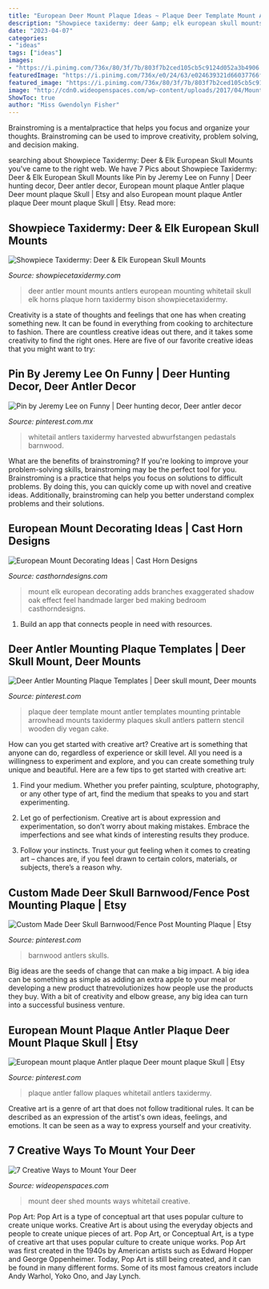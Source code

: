 ```yaml
---
title: "European Deer Mount Plaque Ideas ~ Plaque Deer Template Mount Antler Templates Mounting Printable Arrowhead Mounts Taxidermy Plaques Skull Antlers Pattern Stencil Wooden Diy Vegan Cake"
description: "Showpiece taxidermy: deer &amp; elk european skull mounts"
date: "2023-04-07"
categories:
- "ideas"
tags: ["ideas"]
images:
- "https://i.pinimg.com/736x/80/3f/7b/803f7b2ced105cb5c9124d052a3b4906.jpg"
featuredImage: "https://i.pinimg.com/736x/e0/24/63/e024639321d66037766f1d3f7c550452.jpg"
featured_image: "https://i.pinimg.com/736x/80/3f/7b/803f7b2ced105cb5c9124d052a3b4906.jpg"
image: "http://cdn0.wideopenspaces.com/wp-content/uploads/2017/04/Mount-7.jpg"
ShowToc: true
author: "Miss Gwendolyn Fisher"
---
```



Brainstroming is a mentalpractice that helps you focus and organize your thoughts. Brainstroming can be used to improve creativity, problem solving, and decision making.

	

		
searching about Showpiece Taxidermy: Deer &amp; Elk European Skull Mounts you've came to the right web. We have 7 Pics about Showpiece Taxidermy: Deer &amp; Elk European Skull Mounts like Pin by Jeremy Lee on Funny | Deer hunting decor, Deer antler decor, European mount plaque Antler plaque Deer mount plaque Skull | Etsy and also European mount plaque Antler plaque Deer mount plaque Skull | Etsy. Read more:
		
    
## Showpiece Taxidermy: Deer &amp; Elk European Skull Mounts

<img loading=lazy src="https://www.showpiecetaxidermy.com/wp-content/uploads/2015/08/20120118-whitetail-deer-antler-mount.jpg" onerror="this.onerror=null;this.src='https://tse2.mm.bing.net/th?id=OIP.DOKWdXmw9jU75Ds7oHJ7OAHaJ4&amp;pid=15.1';" alt="Showpiece Taxidermy: Deer &amp; Elk European Skull Mounts">

_Source: showpiecetaxidermy.com_

>deer antler mount mounts antlers european mounting whitetail skull elk horns plaque horn taxidermy bison showpiecetaxidermy. 

	

Creativity is a state of thoughts and feelings that one has when creating something new. It can be found in everything from cooking to architecture to fashion. There are countless creative ideas out there, and it takes some creativity to find the right ones. Here are five of our favorite creative ideas that you might want to try: 

    
## Pin By Jeremy Lee On Funny | Deer Hunting Decor, Deer Antler Decor

<img loading=lazy src="https://i.pinimg.com/originals/8e/1f/fe/8e1ffede54d5485a15f51a1807fe1a90.jpg" onerror="this.onerror=null;this.src='https://tse1.mm.bing.net/th?id=OIP.AvFnZG5H-8EFYQu69qA5vAHaNK&amp;pid=15.1';" alt="Pin by Jeremy Lee on Funny | Deer hunting decor, Deer antler decor">

_Source: pinterest.com.mx_

>whitetail antlers taxidermy harvested abwurfstangen pedastals barnwood. 

	

What are the benefits of brainstroming?
If you're looking to improve your problem-solving skills, brainstroming may be the perfect tool for you. Brainstroming is a practice that helps you focus on solutions to difficult problems. By doing this, you can quickly come up with novel and creative ideas. Additionally, brainstroming can help you better understand complex problems and their solutions.

    
## European Mount Decorating Ideas | Cast Horn Designs

<img loading=lazy src="https://www.casthorndesigns.com/wp-content/uploads/2015/01/bobandkristengaddiswm.jpg" onerror="this.onerror=null;this.src='https://tse3.mm.bing.net/th?id=OIP.Noqyy7Se9F3_TtD8hSsHmgHaJ4&amp;pid=15.1';" alt="European Mount Decorating Ideas | Cast Horn Designs">

_Source: casthorndesigns.com_

>mount elk european decorating adds branches exaggerated shadow oak effect feel handmade larger bed making bedroom casthorndesigns. 

	

1. Build an app that connects people in need with resources.

    
## Deer Antler Mounting Plaque Templates | Deer Skull Mount, Deer Mounts

<img loading=lazy src="https://i.pinimg.com/736x/69/5a/31/695a31d063d65f103875d7cf170a62cd.jpg" onerror="this.onerror=null;this.src='https://tse1.mm.bing.net/th?id=OIP.2WDv3_VVt9Lb1wG_a8hWBgHaFj&amp;pid=15.1';" alt="Deer Antler Mounting Plaque Templates | Deer skull mount, Deer mounts">

_Source: pinterest.com_

>plaque deer template mount antler templates mounting printable arrowhead mounts taxidermy plaques skull antlers pattern stencil wooden diy vegan cake. 

	

How can you get started with creative art?
Creative art is something that anyone can do, regardless of experience or skill level. All you need is a willingness to experiment and explore, and you can create something truly unique and beautiful. Here are a few tips to get started with creative art:
1. Find your medium. Whether you prefer painting, sculpture, photography, or any other type of art, find the medium that speaks to you and start experimenting.

2. Let go of perfectionism. Creative art is about expression and experimentation, so don’t worry about making mistakes. Embrace the imperfections and see what kinds of interesting results they produce.

3. Follow your instincts. Trust your gut feeling when it comes to creating art – chances are, if you feel drawn to certain colors, materials, or subjects, there’s a reason why.

    
## Custom Made Deer Skull Barnwood/Fence Post Mounting Plaque | Etsy

<img loading=lazy src="https://i.pinimg.com/736x/80/3f/7b/803f7b2ced105cb5c9124d052a3b4906.jpg" onerror="this.onerror=null;this.src='https://tse3.mm.bing.net/th?id=OIP.EdQYeWs-v0SRWYPz7Ld50wHaJ4&amp;pid=15.1';" alt="Custom Made Deer Skull Barnwood/Fence Post Mounting Plaque | Etsy">

_Source: pinterest.com_

>barnwood antlers skulls. 

	

Big ideas are the seeds of change that can make a big impact. A big idea can be something as simple as adding an extra apple to your meal or developing a new product thatrevolutionizes how people use the products they buy. With a bit of creativity and elbow grease, any big idea can turn into a successful business venture.

    
## European Mount Plaque Antler Plaque Deer Mount Plaque Skull | Etsy

<img loading=lazy src="https://i.pinimg.com/736x/e0/24/63/e024639321d66037766f1d3f7c550452.jpg" onerror="this.onerror=null;this.src='https://tse2.mm.bing.net/th?id=OIP.ifh21A5qO3_djV5SzIY0FwHaJ3&amp;pid=15.1';" alt="European mount plaque Antler plaque Deer mount plaque Skull | Etsy">

_Source: pinterest.com_

>plaque antler fallow plaques whitetail antlers taxidermy. 

	

Creative art is a genre of art that does not follow traditional rules. It can be described as an expression of the artist's own ideas, feelings, and emotions. It can be seen as a way to express yourself and your creativity.

    
## 7 Creative Ways To Mount Your Deer

<img loading=lazy src="http://cdn0.wideopenspaces.com/wp-content/uploads/2017/04/Mount-7.jpg" onerror="this.onerror=null;this.src='https://tse2.mm.bing.net/th?id=OIP.-9v5UQK4EMWRbid-wN-RcgHaFj&amp;pid=15.1';" alt="7 Creative Ways to Mount Your Deer">

_Source: wideopenspaces.com_

>mount deer shed mounts ways whitetail creative. 

	

Pop Art: Pop Art is a type of conceptual art that uses popular culture to create unique works.
Creative Art is about using the everyday objects and people to create unique pieces of art. Pop Art, or Conceptual Art, is a type of creative art that uses popular culture to create unique works. Pop Art was first created in the 1940s by American artists such as Edward Hopper and George Oppenheimer. Today, Pop Art is still being created, and it can be found in many different forms. Some of its most famous creators include Andy Warhol, Yoko Ono, and Jay Lynch.

